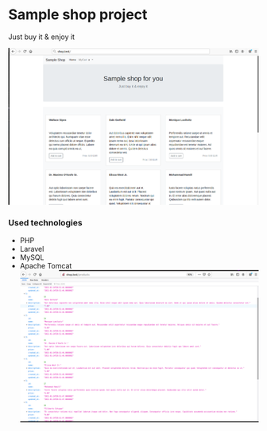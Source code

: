 # Sample shop project
Just buy it & enjoy it

![welcome](resources/images/home.png)
### Used technologies 
* PHP
* Laravel
* MySQL
* Apache Tomcat
  ![products](resources/images/json.png)
